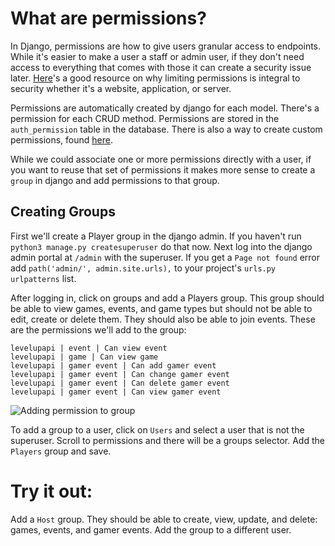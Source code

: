 


# What are permissions?
In Django, permissions are how to give users granular access to endpoints. While it's easier to make a user a staff or admin user, if they don't need access to everything that comes with those it can create a security issue later. [Here](https://www.beyondtrust.com/blog/entry/what-is-least-privilege)'s a good resource on why limiting permissions is integral to security whether it's a website, application, or server.

Permissions are automatically created by django for each model. There's a permission for each CRUD method. Permissions are stored in the `auth_permission` table in the database. There is also a way to create custom permissions, found [here](https://docs.djangoproject.com/en/3.1/topics/auth/customizing/#custom-permissions).

While we could associate one or more permissions directly with a user, if you want to reuse that set of permissions it makes more sense to create a `group` in django and add permissions to that group.

## Creating Groups

First we'll create a Player group in the django admin. If you haven't run `python3 manage.py createsuperuser` do that now. Next log into the django admin portal at `/admin` with the superuser. If you get a `Page not found` error add `path('admin/', admin.site.urls),` to your project's `urls.py urlpatterns` list.

After logging in, click on groups and add a Players group. This group should be able to view games, events, and game types but should not be able to edit, create or delete them. They should also be able to join events.
These are the permissions we'll add to the group:

```
levelupapi | event | Can view event
levelupapi | game | Can view game
levelupapi | gamer event | Can add gamer event
levelupapi | gamer event | Can change gamer event
levelupapi | gamer event | Can delete gamer event
levelupapi | gamer event | Can view gamer event
```
![Adding permission to group](./images/player_permissions.gif)

To add a group to a user, click on `Users` and select a user that is not the superuser. Scroll to permissions and there will be a groups selector. Add the `Players` group and save.


# Try it out:
Add a `Host` group. They should be able to create, view, update, and delete: games, events, and gamer events. Add the group to a different user.

